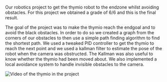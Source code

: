 Our robotics project to get the thymio robot to the endzone whilst avoiding obstacles. For this project we obtained a grade of 6/6 and this is the final result.

The goal of the project was to make the thymio reach the endgoal and to avoid the black obstacles. In order to do so we created a graph from the corners of our obstacles
to then use a simple path finding algorithm to find the shortest path. We used a tweaked PID controller to get the thymio to reach the next point and we used a kallman filter to estimate the pose of the robot when the camera was obstructed.
The Kallman was also useful to know whether the thymio had been moved about. We also implemented a local avoidance system to handle invisible obstacles to the camera.

![Video of the thymio in the project](thymio_final.gif)